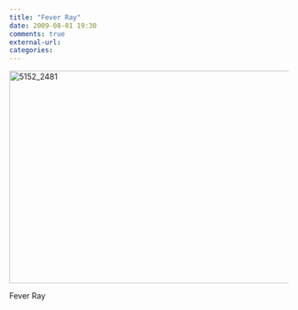 ```yaml
---
title: "Fever Ray"
date: 2009-08-01 19:30
comments: true
external-url:
categories:
---
```

[<img src="http://0.asset.soup.io/asset/0411/5152_2481.jpeg" width="512" height="384" alt="5152_2481" />][1]

Fever Ray  


  [1]: http://img0.imgup.eu/vzrusuje.jpg
